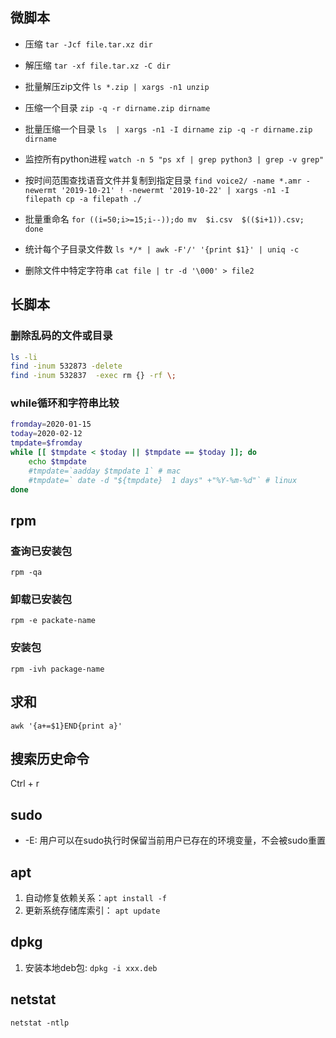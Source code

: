## 微脚本

* 压缩
  `tar -Jcf file.tar.xz dir`
* 解压缩
  `tar -xf file.tar.xz -C dir`

* 批量解压zip文件
   `ls *.zip | xargs -n1 unzip`
* 压缩一个目录 
  `zip -q -r dirname.zip dirname`
* 批量压缩一个目录 
   `ls  | xargs -n1 -I dirname zip -q -r dirname.zip dirname`
* 监控所有python进程 
  `watch -n 5 "ps xf | grep python3 | grep -v grep"`
* 按时间范围查找语音文件并复制到指定目录
  `find voice2/ -name *.amr -newermt '2019-10-21' ! -newermt '2019-10-22' | xargs -n1 -I filepath cp -a filepath ./`

* 批量重命名
  `for ((i=50;i>=15;i--));do mv  $i.csv  $(($i+1)).csv; done`
* 统计每个子目录文件数
  `ls */* | awk -F'/' '{print $1}' | uniq -c`

* 删除文件中特定字符串
 `cat file | tr -d '\000' > file2`


## 长脚本

### 删除乱码的文件或目录

```bash
ls -li
find -inum 532873 -delete
find -inum 532837  -exec rm {} -rf \;
```

### while循环和字符串比较
```bash
fromday=2020-01-15
today=2020-02-12
tmpdate=$fromday
while [[ $tmpdate < $today || $tmpdate == $today ]]; do
    echo $tmpdate
    #tmpdate=`aadday $tmpdate 1` # mac
 	#tmpdate=` date -d "${tmpdate}  1 days" +"%Y-%m-%d"` # linux
done 
```

## rpm

### 查询已安装包
```
rpm -qa
```
### 卸载已安装包

```
rpm -e packate-name
```

### 安装包
```
rpm -ivh package-name
```

## 求和
```
awk '{a+=$1}END{print a}'
```

## 搜索历史命令

Ctrl + r

## sudo

* -E: 用户可以在sudo执行时保留当前用户已存在的环境变量，不会被sudo重置

## apt 

1. 自动修复依赖关系：`apt install -f`
2. 更新系统存储库索引： `apt update`

## dpkg 

1. 安装本地deb包: `dpkg -i xxx.deb`

## netstat

```
netstat -ntlp
```
